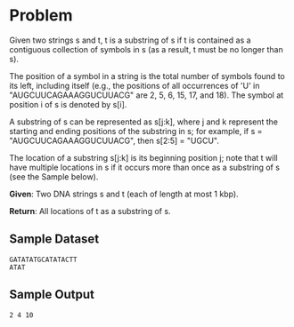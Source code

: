 # Problem

Given two strings s and t, t is a substring of s if t is contained as a contiguous collection of symbols in s (as a result, t must be no longer than s).

The position of a symbol in a string is the total number of symbols found to its left, including itself (e.g., the positions of all occurrences of 'U' in "AUGCUUCAGAAAGGUCUUACG" are 2, 5, 6, 15, 17, and 18). The symbol at position i of s is denoted by s[i].

A substring of s can be represented as s[j:k], where j and k represent the starting and ending positions of the substring in s; for example, if s = "AUGCUUCAGAAAGGUCUUACG", then s[2:5] = "UGCU".

The location of a substring s[j:k] is its beginning position j; note that t will have multiple locations in s if it occurs more than once as a substring of s (see the Sample below).

**Given**: Two DNA strings s and t (each of length at most 1 kbp).

**Return**: All locations of t as a substring of s.

## Sample Dataset

```
GATATATGCATATACTT
ATAT
```

## Sample Output

```
2 4 10
```
